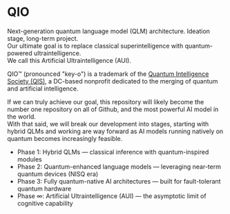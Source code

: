 # QIO
Next-generation quantum language model (QLM) architecture. Ideation stage, long-term project.  
Our ultimate goal is to replace classical superintelligence with quantum-powered ultraintelligence.  
We call this Artificial Ultraintelligence (AUI).

QIO™ (pronounced "key-o") is a trademark of the [Quantum Intelligence Society (QIS)](https://quantumintelligencesociety.org), a DC-based nonprofit dedicated to the merging of quantum and artificial intelligence.

If we can truly achieve our goal, this repository will likely become the number one repository on all of Github, and the most powerful AI model in the world.  
With that said, we will break our development into stages, starting with hybrid QLMs and working are way forward as AI models running natively on quantum becomes increasingly feasible.

- Phase 1: Hybrid QLMs — classical inference with quantum-inspired modules
- Phase 2: Quantum-enhanced language models — leveraging near-term quantum devices (NISQ era)
- Phase 3: Fully quantum-native AI architectures — built for fault-tolerant quantum hardware
- Phase ∞: Artificial Ultraintelligence (AUI) — the asymptotic limit of cognitive capability

